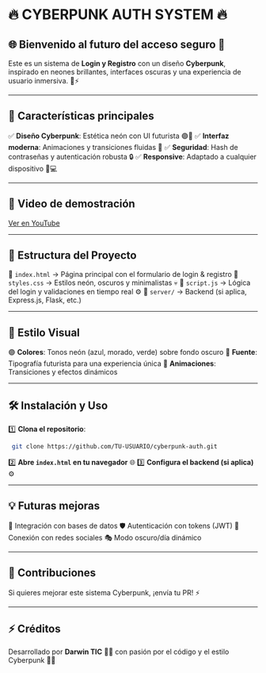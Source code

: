 # 🔥 CYBERPUNK AUTH SYSTEM 🔥

## 🌐 Bienvenido al futuro del acceso seguro 🚀

Este es un sistema de **Login y Registro** con un diseño **Cyberpunk**, inspirado en neones brillantes, interfaces oscuras y una experiencia de usuario inmersiva. 💾⚡

---

## 🚀 Características principales
✅ **Diseño Cyberpunk**: Estética neón con UI futurista 🟣💜
✅ **Interfaz moderna**: Animaciones y transiciones fluidas 🌊
✅ **Seguridad**: Hash de contraseñas y autenticación robusta 🔒
✅ **Responsive**: Adaptado a cualquier dispositivo 📱💻

---
## 🎥 Video de demostración

[Ver en YouTube](https://www.youtube.com/shorts/UM75JQKxE20)

---

## 📂 Estructura del Proyecto
📁 `index.html` → Página principal con el formulario de login & registro
📁 `styles.css` → Estilos neón, oscuros y minimalistas 💀
📁 `script.js` → Lógica del login y validaciones en tiempo real ⚙️
📁 `server/` → Backend (si aplica, Express.js, Flask, etc.)

---

## 🎨 Estilo Visual
🟣 **Colores**: Tonos neón (azul, morado, verde) sobre fondo oscuro
💾 **Fuente**: Tipografía futurista para una experiencia única
🔮 **Animaciones**: Transiciones y efectos dinámicos

---

## 🛠 Instalación y Uso
1️⃣ **Clona el repositorio**:
```bash
 git clone https://github.com/TU-USUARIO/cyberpunk-auth.git
```
2️⃣ **Abre `index.html` en tu navegador** 🌐
3️⃣ **Configura el backend (si aplica)** ⚙️

---

## 💡 Futuras mejoras
🚀 Integración con bases de datos
🛡️ Autenticación con tokens (JWT)
🔗 Conexión con redes sociales
🎭 Modo oscuro/día dinámico

---

## 🤖 Contribuciones
Si quieres mejorar este sistema Cyberpunk, ¡envía tu PR! ⚡

---

## ⚡ Créditos
Desarrollado por **Darwin TIC** 👨‍💻 con pasión por el código y el estilo Cyberpunk 💜🔥

